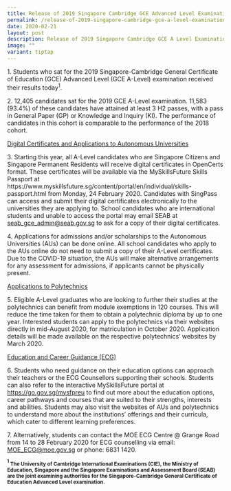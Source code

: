 ```yaml
---
title: Release of 2019 Singapore Cambridge GCE Advanced Level Examination Results
permalink: /release-of-2019-singapore-cambridge-gce-a-level-examination-results/
date: 2020-02-21
layout: post
description: Release of 2019 Singapore Cambridge GCE A Level Examination Results
image: ""
variant: tiptap
---
```

<p>1. Students who sat for the 2019 Singapore-Cambridge General Certificate
of Education (GCE) Advanced Level (GCE A-Level) examination received their
results today<sup>1</sup>.</p>
<p>2. 12,405 candidates sat for the 2019 GCE A-Level examination. 11,583
(93.4%) of these candidates have attained at least 3 H2 passes, with a
pass in General Paper (GP) or Knowledge and Inquiry (KI). The performance
of candidates in this cohort is comparable to the performance of the 2018
cohort.</p>
<p><u>Digital Certificates and Applications to Autonomous Universities</u>
</p>
<p>3. Starting this year, all A-Level candidates who are Singapore Citizens
and Singapore Permanent Residents will receive digital certificates in
OpenCerts format. These certificates will be available via the MySkillsFuture
Skills Passport at https://www.myskillsfuture.sg/content/portal/en/individual/skills-passport.html
from Monday, 24 February 2020. Candidates with SingPass can access and
submit their digital certificates electronically to the universities they
are applying to. School candidates who are international students and unable
to access the portal may email SEAB at <a href="mailto:seab_gce_admin@seab.gov.sg" rel="noopener noreferrer nofollow" target="_blank">seab_gce_admin@seab.gov.sg</a> to
ask for a copy of their digital certificates.</p>
<p>4. Applications for admissions and/or scholarships to the Autonomous Universities
(AUs) can be done online. All school candidates who apply to the AUs online
do not need to submit a copy of their A-Level certificates. Due to the
COVID-19 situation, the AUs will make alternative arrangements for any
assessment for admissions, if applicants cannot be physically present.</p>
<p><u>Applications to Polytechnics</u>
</p>
<p>5. Eligible A-Level graduates who are looking to further their studies
at the polytechnics can benefit from module exemptions in 120 courses.
This will reduce the time taken for them to obtain a polytechnic diploma
by up to one year. Interested students can apply to the polytechnics via
their websites directly in mid-August 2020, for matriculation in October
2020. Application details will be made available on the respective polytechnics’
websites by March 2020.</p>
<p><u>Education and Career Guidance (ECG)</u>
</p>
<p>6. Students who need guidance on their education options can approach
their teachers or the ECG Counsellors supporting their schools. Students
can also refer to the interactive MySkillsFuture portal at <a href="https://go.gov.sg/mysfpreu" rel="noopener noreferrer nofollow" target="_blank">https://go.gov.sg/mysfpreu</a> to
find out more about the education options, career pathways and courses
that are suited to their strengths, interests and abilities. Students may
also visit the websites of AUs and polytechnics to understand more about
the institutions’ offerings and their curricula, which cater to different
learning preferences.</p>
<p>7. Alternatively, students can contact the MOE ECG Centre @ Grange Road
from 14 to 28 February 2020 for ECG counselling via email: <a href="mailto:MOE_ECG@moe.gov.sg" rel="noopener noreferrer nofollow" target="_blank">MOE_ECG@moe.gov.sg</a> or
phone: 6831 1420.</p>
<p><strong><sup><sub>1</sub></sup><sub> The University of Cambridge International Examinations (CIE), the Ministry of Education, Singapore and the Singapore Examinations and Assessment Board (SEAB) are the joint examining authorities for the Singapore-Cambridge General Certificate of Education Advanced Level examination.</sub></strong>
</p>
<p></p>